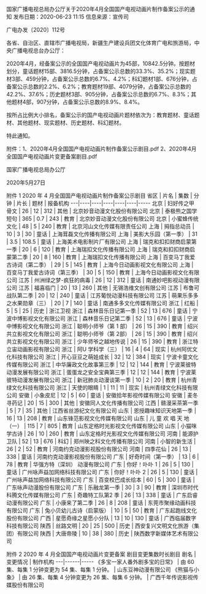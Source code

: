 国家广播电视总局办公厅关于2020年4月全国国产电视动画片制作备案公示的通知
发布日期：2020-06-23 11:15 	信息来源：宣传司 	 

广电办发〔2020〕112号

各省、自治区、直辖市广播电视局，新疆生产建设兵团文化体育广电和旅游局，中央广播电视总台办公厅：

2020年4月，经备案公示的全国国产电视动画片为45部，10842.5分钟。按题材划分，童话题材15部、3816.5分钟，占备案公示总数的33.3%、35.2%；现实题材3部、459分钟，占备案公示总数的6.7%、4.2%；科幻题材1部、676分钟，占备案公示总数的2.2%、6.2%；教育题材19部、4079分钟，占备案公示总数的42.2%、37.6%；历史题材3部、905分钟，占备案公示总数的6.7%、8.3%；其他题材4部，907分钟，占备案公示总数的8.9%、8.4%。

按所占比例大小排名，备案公示的国产电视动画片题材依次为：教育题材、童话题材、其他题材、现实题材、历史题材、科幻题材。

特此通知。


附件：1、2020年4月全国国产电视动画片制作备案公示剧目.pdf
    2、2020年4月全国国产电视动画片变更备案剧目.pdf



国家广播电视总局办公厅

2020年5月27日　


附件 1 
2020 年 4 月全国国产电视动画片制作备案公示剧目
省区 | 片名 | 集数 | 分钟 | 片长 | 题材 | 报备机构
---|----|----|----|----|----|-----
北京 | 妇好传之甲骨文 | 26 | 12 | 312 | 其他 | 北京妙音动漫文化股份有限公司
北京 | 泰极熊之国学短句 | 365 | 0.7 | 243 | 教育 | 北京妙音动漫文化股份有限公司
北京 | 小蜜蜂传统文化 | 48 | 5 | 240 | 教育 | 北京河山文化传媒有限责任公司
上海 | 拇指总动员 | 10 | 3 | 30 | 童话 | 上海茸磊文化传播有限公司
上海 | 美影大乐园（第一季） | 31 | 3.5 | 108.5 | 童话 | 上海美术电影制片厂有限公司
上海 | 瑞克和扣扣财商启蒙第一季 | 20 | 6 | 120 | 教育 | 上海瑞扣文化传播有限公司
上海 | 瑞克和扣扣财商启蒙第二季 | 20 | 8 | 160 | 教育 | 上海瑞扣文化传播有限公司
上海 | 百变马丁我爱古诗词（第二季） | 29 | 5 | 145 | 教育 | 上海今日动画影视文化有限公司
上海 | 百变马丁我爱古诗词（第三季） | 30 | 5 | 150 | 教育 | 上海今日动画影视文化有限公司
江苏 | 州洲绿之梦-疯狂的病毒 | 26 | 12 | 312 | 童话 | 南通妙吧影视动漫有限公司
江苏 | 福喜临门 | 20 | 13 | 260 | 其他 | 无锡浩维文创有限公司
江苏 | 布鲁可战队第二季 | 20 | 12 | 240 | 童话 | 江苏葡悦动漫科技有限公司
江苏 | 萌果乐多多之水果勋章（三） | 20 | 7 | 140 | 童话 | 南通多多文化传媒有限公司
浙江 | 红船 | 5 | 5 | 25 | 历史 | 浙江卫视
浙江 | 森林音乐日记第一季 | 52 | 13 | 676 | 童话 | 宁波中博影视文化有限公司
浙江 | 森林音乐日记第二季 | 52 | 13 | 676 | 童话 | 宁波中博影视文化有限公司
浙江 | 聪明小师爷（第 1 部） | 26 | 15 | 390 | 教育 | 绍兴共立影视文化有限公司
浙江 | 聪明小师爷（第 2部） | 26 | 15 | 390 | 教育 | 绍兴共立影视文化有限公司
浙江 | 少年师爷之越地传说 | 26 | 15 | 390 | 教育 | 浙江特立宙动画影视有限公司
浙江 | 阿U 学科学（三） | 16 | 4 | 64 | 现实 | 杭州阿优文化科技有限公司
浙江 | 开心豆豆之萌娃成长 | 32 | 12 | 384 | 现实 | 宁波卡童文化传媒有限公司
浙江 | 中华廉政文化故事第三季 | 12 | 12 | 144 | 教育 | 宁波莱彼特动漫发展有限公司
浙江 | 蛋蛋龙之安全宝典第三季 | 12 | 12 | 144 | 教育 | 宁波莱彼特动漫发展有限公司
浙江 | 新冠肺炎动漫谈第一季 | 10 | 2 | 20 | 教育 | 杭州青绿文化科技有限公司
浙江 | 天使的眼睛 | 1 | 11 | 11 | 现实 | 杭州青绿文化科技有限公司
安徽 | 小象皮尼 | 12 | 5 | 60 | 童话 | 安徽拾年影视传媒有限公司
安徽 | 麦冬寻药记 | 20 | 15 | 300 | 其他 | 安徽同人文化传播有限公司
江西 | 赣漫采茶第一季 | 5 | 7 | 35 | 其他 | 江西省丝游纪文化有限公司
山东 | 恩授趣味知识天地第一季 | 16 | 13 | 208 | 教育 | 山东锋范影视文化传媒有限公司
山东 | 儿 童 欢 唱 天 地（一） | 115 | 7 | 805 | 教育 | 山东定格时光影视文化传媒有限公司
山东 | 小猫咪学古诗 | 26 | 10 | 260 | 教育 | 山东定格时光影视文化传媒有限公司
河南 | 能源护卫队 | 52 | 13 | 676 | 科幻 | 郑州映之科文化传播有限公司
河南 | 小智的新生活 | 26 | 2 | 52 | 教育 | 河南约克动漫影视股份有限公司
河南 | 四季花仙 | 26 | 13 | 338 | 童话 | 河南约克动漫影视股份有限公司
广东 | 好奇时间（第一季） | 13 | 6 | 78 | 教育 | 华强方特（深圳） 动漫有限公司
广东 | 你好！卟卟 1 | 26 | 5 | 130 | 童话 | 广州咏声益加网络科技有限公司
广东 | 你好！卟卟 2 | 26 | 5 | 130 | 童话 | 广州咏声益加网络科技有限公司
广东 | 百变校巴成长绘本 | 60 | 5 | 300 | 童话 | 广东咏声动漫股份有限公司
广东 | 乐融龙第一季 | 30 | 3 | 90 | 教育 | 深圳市时代科腾文化传媒有限公司
广东 | 奇趣特工队第2 季 | 26 | 13 | 338 | 童话 | 广东启睿动漫有限公司
广东 | 小康来了第二季 | 26 | 8 | 208 | 童话 | 东莞市聚缘动画科技有限公司
广东 | 兔小贝幼儿古诗（启蒙版） | 10 | 5 | 50 | 教育 | 广东起跑线文化股份有限公司
广西 | 星愿奇缘之星愿小分队 | 13 | 10 | 130 | 童话 | 广西临届数字科技有限公司
陕西 | 丝路文明 | 20 | 25 | 500 | 历史 | 西安复兴文明文化旅游（集团）有限公司
陕西 | 大唐帝陵 | 10 | 38 | 380 | 历史 | 陕西数字新媒体艺术有限公司









附件 2
2020 年 4 月全国国产电视动画片变更备案
剧目变更集数时长剧目
剧名 | 变更情况 | 制作机构
---|------|-----
《多宝一家人番外剧多宝的日常》 | 由 60 集、每集 1 分钟变更为 54 集、每集 1 分钟。 | 山东豆神动漫有限公司
《熊猫与小象》 | 由 26 集、每集 4 分钟变更为 26 集、每集 6 分钟。 | 广西千年传说影视传媒股份有限公司